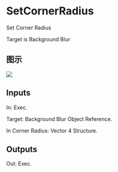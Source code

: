 # SetCornerRadius

Set Corner Radius

Target is Background Blur

## 图示

![]($-20221218-17544390.png)

## Inputs

In: Exec.

Target: Background Blur Object Reference.

In Corner Radius: Vector 4 Structure.  

## Outputs

Out: Exec.

